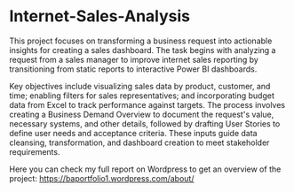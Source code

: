 # Internet-Sales-Analysis

This project focuses on transforming a business request into actionable insights for creating a sales dashboard. The task begins with analyzing a request from a sales manager to improve internet sales reporting by transitioning from static reports to interactive Power BI dashboards. 

Key objectives include visualizing sales data by product, customer, and time; enabling filters for sales representatives; and incorporating budget data from Excel to track performance against targets. The process involves creating a Business Demand Overview to document the request's value, necessary systems, and other details, followed by drafting User Stories to define user needs and acceptance criteria. These inputs guide data cleansing, transformation, and dashboard creation to meet stakeholder requirements.

Here you can check my full report on Wordpress to get an overview of the project: 
https://baportfolio1.wordpress.com/about/
